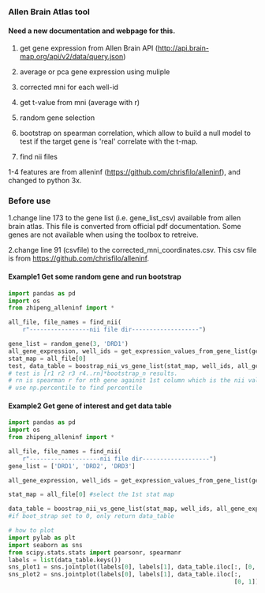 ### Allen Brain Atlas tool

#### Need a new documentation and webpage for this.



1. get gene expression from Allen Brain API (http://api.brain-map.org/api/v2/data/query.json)


2. average or pca gene expression using muliple
3. corrected mni for each well-id
4. get t-value from mni (average with r)
5. random gene selection
6. bootstrap on spearman correlation, which allow to build a null model to test if the target gene is 'real' correlate with the t-map.
7. find nii files

1-4 features are from alleninf (https://github.com/chrisfilo/alleninf), and changed to python 3x. 



### Before use

1.change line 173 to the gene list (i.e. gene_list_csv) available from allen brain atlas. This file is converted from official pdf documentation. Some genes are not available when using the toolbox to retreive. 

2.change line 91 (csvfile) to the corrected_mni_coordinates.csv. This csv file is from https://github.com/chrisfilo/alleninf. 



#### Example1 Get some random gene and run bootstrap

```python
import pandas as pd
import os
from zhipeng_alleninf import *

all_file, file_names = find_nii(
    r"-----------------nii file dir-------------------")

gene_list = random_gene(3, 'DRD1')
all_gene_expression, well_ids = get_expression_values_from_gene_list(gene_list)
stat_map = all_file[0]
test, data_table = boostrap_nii_vs_gene_list(stat_map, well_ids, all_gene_expression, boot_n=500)
# test is [r1 r2 r3 r4..rn]*bootstrap_n results.
# rn is spearman r for nth gene against 1st column which is the nii values.
# use np.percentile to find percentile
```

#### Example2 Get gene of interest and get data table

```python
import pandas as pd
import os
from zhipeng_alleninf import *

all_file, file_names = find_nii(
    r"--------------------nii file dir-------------------")
gene_list = ['DRD1', 'DRD2', 'DRD3']

all_gene_expression, well_ids = get_expression_values_from_gene_list(gene_list)

stat_map = all_file[0] #select the 1st stat map

data_table = boostrap_nii_vs_gene_list(stat_map, well_ids, all_gene_expression, boot_n=0)
#if boot_strap set to 0, only return data_table

# how to plot
import pylab as plt
import seaborn as sns
from scipy.stats.stats import pearsonr, spearmanr
labels = list(data_table.keys())
sns_plot1 = sns.jointplot(labels[0], labels[1], data_table.iloc[:, [0, 1]], kind="reg")
sns_plot2 = sns.jointplot(labels[0], labels[1], data_table.iloc[:,
                                                                [0, 1]], stat_func=spearmanr, kind="reg")
```

#### 

